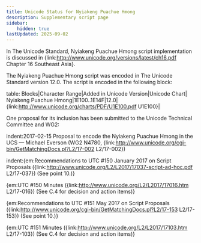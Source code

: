 ```yaml
---
title: Unicode Status for Nyiakeng Puachue Hmong
description: Supplementary script page
sidebar:
    hidden: true
lastUpdated: 2025-09-02
---
```


In The Unicode Standard, Nyiakeng Puachue Hmong script implementation is discussed in {link:http://www.unicode.org/versions/latest/ch16.pdf Chapter 16 Southeast Asia}.

[comment]: # (end of intro)

[comment]: # (start of blocks)

The Nyiakeng Puachue Hmong script was encoded in The Unicode Standard version 12.0. The script is encoded in the following block:

table:
Blocks|Character Range|Added in Unicode Version|Unicode Chart|
Nyiakeng Puachue Hmong|1E100..1E14F|12.0|{link:http://www.unicode.org/charts/PDF/U1E100.pdf U1E100}|

[comment]: # (end of blocks)

[comment]: # (start of chars)



[comment]: # (end of chars)

[comment]: # (start of rest)

One proposal for its inclusion has been submitted to the Unicode Technical Committee and WG2:

indent:2017-02-15 Proposal to encode the Nyiakeng Puachue Hmong in the UCS — Michael Everson (WG2 N4780, {link:http://www.unicode.org/cgi-bin/GetMatchingDocs.pl?L2/17-002 L2/17-002})

indent:{em:Recommendations to UTC #150 January 2017 on Script Proposals ({link:http://www.unicode.org/L2/L2017/17037-script-ad-hoc.pdf L2/17-037}) (See point 10.)}

{em:UTC #150 Minutes ({link:http://www.unicode.org/L2/L2017/17016.htm L2/17-016}) (See C.4 for decision and action items)}

{em:Recommendations to UTC #151 May 2017 on Script Proposals ({link:http://www.unicode.org/cgi-bin/GetMatchingDocs.pl?L2/17-153 L2/17-153}) (See point 10.)}

{em:UTC #151 Minutes ({link:http://www.unicode.org/L2/L2017/17103.htm L2/17-103}) (See C.4 for decision and action items)}
